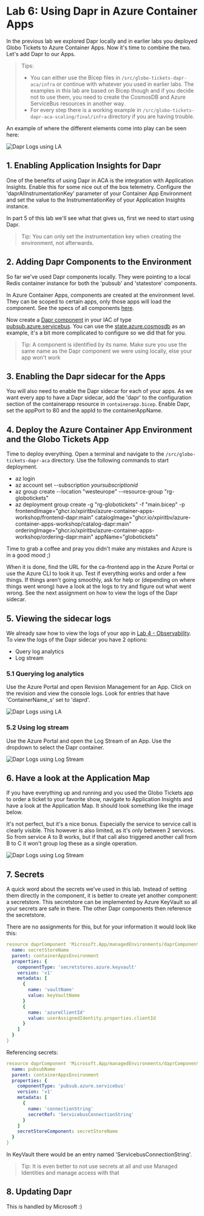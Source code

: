 # Lab 6: Using Dapr in Azure Container Apps

In the previous lab we explored Dapr locally and in earlier labs you deployed Globo Tickets to Azure Container Apps. Now it's time to combine the two. Let's add Dapr to our Apps.

> Tips:
>
> - You can either use the Bicep files in `/src/globo-tickets-dapr-aca/infra` or continue with whatever you used in earlier labs. The examples in this lab are based on Bicep though and if you decide not to use them, you need to create the CosmosDB and Azure ServiceBus resources in another way.
> - For every step there is a working example in `/src/globo-tickets-dapr-aca-scaling/final/infra` directory if you are having trouble.

An example of where the different elements come into play can be seen here:

![Dapr Logs using LA](/labs/img/dapr-aca.png)

## 1. Enabling Application Insights for Dapr

One of the benefits of using Dapr in ACA is the integration with Application Insights. Enable this for some nice out of the box telemetry.
Configure the 'daprAIInstrumentationKey' parameter of your Container App Environment and set the value to the InstrumentationKey of your Application Insights instance.

In part 5 of this lab we'll see what that gives us, first we need to start using Dapr.

> Tip: You can only set the instrumentation key when creating the environment, not afterwards.

## 2. Adding Dapr Components to the Environment

So far we've used Dapr components locally. They were pointing to a local Redis container instance for both the 'pubsub' and 'statestore' components.

In Azure Container Apps, components are created at the environment level. They can be scoped to certain apps, only those apps will load the component. See the specs of all components [here](https://docs.dapr.io/reference/components-reference/).

Now create a [Dapr component](https://learn.microsoft.com/en-us/azure/templates/microsoft.app/managedenvironments/daprcomponents?pivots=deployment-language-bicep) in your IAC of type [pubsub.azure.servicebus](https://docs.dapr.io/reference/components-reference/supported-pubsub/setup-azure-servicebus/). You can use the [state.azure.cosmosdb](https://docs.dapr.io/reference/components-reference/supported-state-stores/setup-azure-cosmosdb/) as an example, it's a bit more complicated to configure so we did that for you.

> Tip: A component is identified by its name. Make sure you use the same name as the Dapr component we were using locally, else your app won't work

## 3. Enabling the Dapr sidecar for the Apps

You will also need to enable the Dapr sidecar for each of your apps. As we want every app to have a Dapr sidecar, add the 'dapr' to the configuration section of the containerapp resource in `containerapp.bicep`. Enable Dapr, set the appPort to 80 and the appId to the containerAppName.

## 4. Deploy the Azure Container App Environment and the Globo Tickets App

Time to deploy everything. Open a terminal and navigate to the `/src/globo-tickets-dapr-aca` directory. Use the following commands to start deployment.

- az login
- az account set --subscription _yoursubscriptionid_
- az group create --location "westeurope" --resource-group "rg-globotickets"
- az deployment group create -g "rg-globotickets" -f "main.bicep" -p frontendImage="ghcr.io/xpiritbv/azure-container-apps-workshop/frontend-dapr:main" catalogImage="ghcr.io/xpiritbv/azure-container-apps-workshop/catalog-dapr:main" orderingImage="ghcr.io/xpiritbv/azure-container-apps-workshop/ordering-dapr:main" appName="globotickets"

Time to grab a coffee and pray you didn't make any mistakes and Azure is in a good mood ;)

When it is done, find the URL for the ca-frontend app in the Azure Portal or use the Azure CLI to look it up. Test if everything works and order a few things.
If things aren't going smoothly, ask for help or (depending on where things went wrong) have a look at the logs to try and figure out what went wrong. See the next assignment on how to view the logs of the Dapr sidecar.

## 5. Viewing the sidecar logs

We already saw how to view the logs of your app in [Lab 4 - Observability](/labs/observability.md). To view the logs of the Dapr sidecar you have 2 options:

- Query log analytics
- Log stream

### 5.1 Querying log analytics

Use the Azure Portal and open Revision Management for an App. Click on the revision and view the console logs. Look for entries that have 'ContainerName_s' set to 'daprd'.

![Dapr Logs using LA](/labs/img/daprlogs.png)

### 5.2 Using log stream

Use the Azure Portal and open the Log Stream of an App. Use the dropdown to select the Dapr container. 

![Dapr Logs using Log Stream](/labs/img/daprlogs2.png)

## 6. Have a look at the Application Map

If you have everything up and running and you used the Globo Tickets app to order a ticket to your favorite show, navigate to Application Insights and have a look at the Application Map. It should look something like the image below.

It's not perfect, but it's a nice bonus. Especially the service to service call is clearly visible. This however is also limited, as it's only between 2 services. So from service A to B works, but if that call also triggered another call from B to C it won't group log these as a single operation.

![Dapr Logs using Log Stream](/labs/img/applicationmap.png)

## 7. Secrets

A quick word about the secrets we've used in this lab. Instead of setting them directly in the component, it is better to create yet another component: a secretstore. This secretstore can be implemented by Azure KeyVault so all your secrets are safe in there. The other Dapr components then reference the secretstore.

There are no assignments for this, but for your information it would look like this:

```yaml
resource daprComponent 'Microsoft.App/managedEnvironments/daprComponents@2022-01-01-preview' = {
  name: secretStoreName
  parent: containerAppsEnvironment
  properties: {
    componentType: 'secretstores.azure.keyvault'
    version: 'v1'
    metadata: [
      {
        name: 'vaultName'
        value: keyVaultName
      }
      {
        name: 'azureClientId'
        value: userAssignedIdentity.properties.clientId
      }      
    ]
  }
}
```

Referencing secrets:

```yaml
resource daprComponent 'Microsoft.App/managedEnvironments/daprComponents@2022-06-01-preview' = {
  name: pubsubName
  parent: containerAppsEnvironment
  properties: {
    componentType: 'pubsub.azure.servicebus'
    version: 'v1'
    metadata: [
      {
        name: 'connectionString'
        secretRef: 'ServicebusConnectionString'
      }
    ]
    secretStoreComponent: secretStoreName
  }
}
```

In KeyVault there would be an entry named 'ServicebusConnectionString'.

> Tip: It is even better to not use secrets at all and use Managed Identities and manage access with that

## 8. Updating Dapr

This is handled by Microsoft :)
